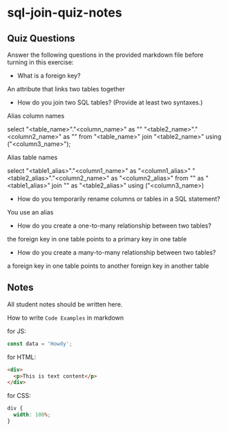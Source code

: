 # sql-join-quiz-notes

## Quiz Questions

Answer the following questions in the provided markdown file before turning in this exercise:

- What is a foreign key?

An attribute that links two tables together

- How do you join two SQL tables? (Provide at least two syntaxes.)

Alias column names

select "<table_name>"."<column_name>" as "<alias>"
"<table2_name>"."<column2_name>" as "<alias2>"
from "<table_name>"
join "<table2_name>" using ("<column3_name>");

Alias table names

select "<table1_alias>"."<column1_name>" as "<column1_alias>"
"<table2_alias>"."<column2_name>" as "<column2_alias>"
from "<table1>" as "<table1_alias>"
join "<table2>" as "<table2_alias>" using ("<column3_name>)

- How do you temporarily rename columns or tables in a SQL statement?

You use an alias

- How do you create a one-to-many relationship between two tables?

the foreign key in one table points to a primary key in one table

- How do you create a many-to-many relationship between two tables?

a foreign key in one table points to another foreign key in another table

## Notes

All student notes should be written here.

How to write `Code Examples` in markdown

for JS:

```javascript
const data = 'Howdy';
```

for HTML:

```html
<div>
  <p>This is text content</p>
</div>
```

for CSS:

```css
div {
  width: 100%;
}
```

